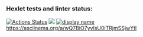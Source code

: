 ### Hexlet tests and linter status:
[![Actions Status](https://github.com/Varlamms/python-project-lvl1/workflows/hexlet-check/badge.svg)](https://github.com/Varlamms/python-project-lvl1/actions)
<a href="https://codeclimate.com/github/Varlamms/python-project-lvl1/maintainability"><img src="https://api.codeclimate.com/v1/badges/9ea0115eb5e0997a57e4/maintainability" /></a>
[![display name](https://github.com/Varlamms/python-project-lvl1/actions/workflows/github-actions-demo.yml/badge.svg)](https://github.com/Varlamms/python-project-lvl1/actions/workflows/github-actions-demo.yml)
https://asciinema.org/a/wQ7BiO7yvIsU0iTRjmSSjwYtl